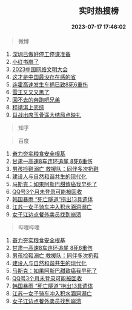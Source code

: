 <div align="center"><h2>实时热搜榜</h2><h4>2023-07-17 17:46:02</h4></div>

> 微博  

1. [深圳已做好停工停课准备](https://s.weibo.com/weibo?q=%23%E6%B7%B1%E5%9C%B3%E5%B7%B2%E5%81%9A%E5%A5%BD%E5%81%9C%E5%B7%A5%E5%81%9C%E8%AF%BE%E5%87%86%E5%A4%87%23&t=31&band_rank=1&Refer=top)<br />
2. [小红书崩了](https://s.weibo.com/weibo?q=%E5%B0%8F%E7%BA%A2%E4%B9%A6%E5%B4%A9%E4%BA%86&t=31&band_rank=2&Refer=top)<br />
3. [2023中国网络文明大会](https://s.weibo.com/weibo?q=%232023%E4%B8%AD%E5%9B%BD%E7%BD%91%E7%BB%9C%E6%96%87%E6%98%8E%E5%A4%A7%E4%BC%9A%23&t=31&band_rank=3&Refer=top)<br />
4. [这才是中国最没存在感的省](https://s.weibo.com/weibo?q=%E8%BF%99%E6%89%8D%E6%98%AF%E4%B8%AD%E5%9B%BD%E6%9C%80%E6%B2%A1%E5%AD%98%E5%9C%A8%E6%84%9F%E7%9A%84%E7%9C%81&t=31&band_rank=4&Refer=top)<br />
5. [连霍高速发生车祸已致8死6重伤](https://s.weibo.com/weibo?q=%23%E8%BF%9E%E9%9C%8D%E9%AB%98%E9%80%9F%E5%8F%91%E7%94%9F%E8%BD%A6%E7%A5%B8%E5%B7%B2%E8%87%B48%E6%AD%BB6%E9%87%8D%E4%BC%A4%23&t=31&band_rank=5&Refer=top)<br />
6. [雪王又又又黑了](https://s.weibo.com/weibo?q=%23%E9%9B%AA%E7%8E%8B%E5%8F%88%E5%8F%88%E5%8F%88%E9%BB%91%E4%BA%86%23&t=31&band_rank=6&Refer=top)<br />
7. [回不去的奔跑吧兄弟](https://s.weibo.com/weibo?q=%23%E5%9B%9E%E4%B8%8D%E5%8E%BB%E7%9A%84%E5%A5%94%E8%B7%91%E5%90%A7%E5%85%84%E5%BC%9F%23&t=31&band_rank=7&Refer=top)<br />
8. [程靖淇上恋综](https://s.weibo.com/weibo?q=%E7%A8%8B%E9%9D%96%E6%B7%87%E4%B8%8A%E6%81%8B%E7%BB%BC&t=31&band_rank=8&Refer=top)<br />
9. [肖战出席玉骨遥大结局点映礼](https://s.weibo.com/weibo?q=%23%E8%82%96%E6%88%98%E5%87%BA%E5%B8%AD%E7%8E%89%E9%AA%A8%E9%81%A5%E5%A4%A7%E7%BB%93%E5%B1%80%E7%82%B9%E6%98%A0%E7%A4%BC%23&t=31&band_rank=9&Refer=top)<br />

> 知乎  


> 百度  

1. [奋力夯实粮食安全根基](https://www.baidu.com/s?wd=%E5%A5%8B%E5%8A%9B%E5%A4%AF%E5%AE%9E%E7%B2%AE%E9%A3%9F%E5%AE%89%E5%85%A8%E6%A0%B9%E5%9F%BA&sa=fyb_news&rsv_dl=fyb_news)<br />
2. [甘肃一高速8车连环追尾 8死6重伤](https://www.baidu.com/s?wd=%E7%94%98%E8%82%83%E4%B8%80%E9%AB%98%E9%80%9F8%E8%BD%A6%E8%BF%9E%E7%8E%AF%E8%BF%BD%E5%B0%BE+8%E6%AD%BB6%E9%87%8D%E4%BC%A4&sa=fyb_news&rsv_dl=fyb_news)<br />
3. [男孩捡鞋溺亡 救援队：同伴多次扔鞋](https://www.baidu.com/s?wd=%E7%94%B7%E5%AD%A9%E6%8D%A1%E9%9E%8B%E6%BA%BA%E4%BA%A1+%E6%95%91%E6%8F%B4%E9%98%9F%EF%BC%9A%E5%90%8C%E4%BC%B4%E5%A4%9A%E6%AC%A1%E6%89%94%E9%9E%8B&sa=fyb_news&rsv_dl=fyb_news)<br />
4. [建设人与自然和谐共生的现代化](https://www.baidu.com/s?wd=%E5%BB%BA%E8%AE%BE%E4%BA%BA%E4%B8%8E%E8%87%AA%E7%84%B6%E5%92%8C%E8%B0%90%E5%85%B1%E7%94%9F%E7%9A%84%E7%8E%B0%E4%BB%A3%E5%8C%96&sa=fyb_news&rsv_dl=fyb_news)<br />
5. [马斯克：如果阿斯巴甜致癌我早死了](https://www.baidu.com/s?wd=%E9%A9%AC%E6%96%AF%E5%85%8B%EF%BC%9A%E5%A6%82%E6%9E%9C%E9%98%BF%E6%96%AF%E5%B7%B4%E7%94%9C%E8%87%B4%E7%99%8C%E6%88%91%E6%97%A9%E6%AD%BB%E4%BA%86&sa=fyb_news&rsv_dl=fyb_news)<br />
6. [QQ号3个月未登录可能被回收](https://www.baidu.com/s?wd=QQ%E5%8F%B73%E4%B8%AA%E6%9C%88%E6%9C%AA%E7%99%BB%E5%BD%95%E5%8F%AF%E8%83%BD%E8%A2%AB%E5%9B%9E%E6%94%B6&sa=fyb_news&rsv_dl=fyb_news)<br />
7. [韩国暴雨 “死亡隧道“捞出13具遗体](https://www.baidu.com/s?wd=%E9%9F%A9%E5%9B%BD%E6%9A%B4%E9%9B%A8+%E2%80%9C%E6%AD%BB%E4%BA%A1%E9%9A%A7%E9%81%93%E2%80%9C%E6%8D%9E%E5%87%BA13%E5%85%B7%E9%81%97%E4%BD%93&sa=fyb_news&rsv_dl=fyb_news)<br />
8. [江苏一女子骑车冲入积水涵洞溺亡](https://www.baidu.com/s?wd=%E6%B1%9F%E8%8B%8F%E4%B8%80%E5%A5%B3%E5%AD%90%E9%AA%91%E8%BD%A6%E5%86%B2%E5%85%A5%E7%A7%AF%E6%B0%B4%E6%B6%B5%E6%B4%9E%E6%BA%BA%E4%BA%A1&sa=fyb_news&rsv_dl=fyb_news)<br />
9. [女子江边点餐外卖员找到崩溃](https://www.baidu.com/s?wd=%E5%A5%B3%E5%AD%90%E6%B1%9F%E8%BE%B9%E7%82%B9%E9%A4%90%E5%A4%96%E5%8D%96%E5%91%98%E6%89%BE%E5%88%B0%E5%B4%A9%E6%BA%83&sa=fyb_news&rsv_dl=fyb_news)<br />

> 哔哩哔哩  

1. [奋力夯实粮食安全根基](https://www.baidu.com/s?wd=%E5%A5%8B%E5%8A%9B%E5%A4%AF%E5%AE%9E%E7%B2%AE%E9%A3%9F%E5%AE%89%E5%85%A8%E6%A0%B9%E5%9F%BA&sa=fyb_news&rsv_dl=fyb_news)<br />
2. [甘肃一高速8车连环追尾 8死6重伤](https://www.baidu.com/s?wd=%E7%94%98%E8%82%83%E4%B8%80%E9%AB%98%E9%80%9F8%E8%BD%A6%E8%BF%9E%E7%8E%AF%E8%BF%BD%E5%B0%BE+8%E6%AD%BB6%E9%87%8D%E4%BC%A4&sa=fyb_news&rsv_dl=fyb_news)<br />
3. [男孩捡鞋溺亡 救援队：同伴多次扔鞋](https://www.baidu.com/s?wd=%E7%94%B7%E5%AD%A9%E6%8D%A1%E9%9E%8B%E6%BA%BA%E4%BA%A1+%E6%95%91%E6%8F%B4%E9%98%9F%EF%BC%9A%E5%90%8C%E4%BC%B4%E5%A4%9A%E6%AC%A1%E6%89%94%E9%9E%8B&sa=fyb_news&rsv_dl=fyb_news)<br />
4. [建设人与自然和谐共生的现代化](https://www.baidu.com/s?wd=%E5%BB%BA%E8%AE%BE%E4%BA%BA%E4%B8%8E%E8%87%AA%E7%84%B6%E5%92%8C%E8%B0%90%E5%85%B1%E7%94%9F%E7%9A%84%E7%8E%B0%E4%BB%A3%E5%8C%96&sa=fyb_news&rsv_dl=fyb_news)<br />
5. [马斯克：如果阿斯巴甜致癌我早死了](https://www.baidu.com/s?wd=%E9%A9%AC%E6%96%AF%E5%85%8B%EF%BC%9A%E5%A6%82%E6%9E%9C%E9%98%BF%E6%96%AF%E5%B7%B4%E7%94%9C%E8%87%B4%E7%99%8C%E6%88%91%E6%97%A9%E6%AD%BB%E4%BA%86&sa=fyb_news&rsv_dl=fyb_news)<br />
6. [QQ号3个月未登录可能被回收](https://www.baidu.com/s?wd=QQ%E5%8F%B73%E4%B8%AA%E6%9C%88%E6%9C%AA%E7%99%BB%E5%BD%95%E5%8F%AF%E8%83%BD%E8%A2%AB%E5%9B%9E%E6%94%B6&sa=fyb_news&rsv_dl=fyb_news)<br />
7. [韩国暴雨 “死亡隧道“捞出13具遗体](https://www.baidu.com/s?wd=%E9%9F%A9%E5%9B%BD%E6%9A%B4%E9%9B%A8+%E2%80%9C%E6%AD%BB%E4%BA%A1%E9%9A%A7%E9%81%93%E2%80%9C%E6%8D%9E%E5%87%BA13%E5%85%B7%E9%81%97%E4%BD%93&sa=fyb_news&rsv_dl=fyb_news)<br />
8. [江苏一女子骑车冲入积水涵洞溺亡](https://www.baidu.com/s?wd=%E6%B1%9F%E8%8B%8F%E4%B8%80%E5%A5%B3%E5%AD%90%E9%AA%91%E8%BD%A6%E5%86%B2%E5%85%A5%E7%A7%AF%E6%B0%B4%E6%B6%B5%E6%B4%9E%E6%BA%BA%E4%BA%A1&sa=fyb_news&rsv_dl=fyb_news)<br />
9. [女子江边点餐外卖员找到崩溃](https://www.baidu.com/s?wd=%E5%A5%B3%E5%AD%90%E6%B1%9F%E8%BE%B9%E7%82%B9%E9%A4%90%E5%A4%96%E5%8D%96%E5%91%98%E6%89%BE%E5%88%B0%E5%B4%A9%E6%BA%83&sa=fyb_news&rsv_dl=fyb_news)<br />
